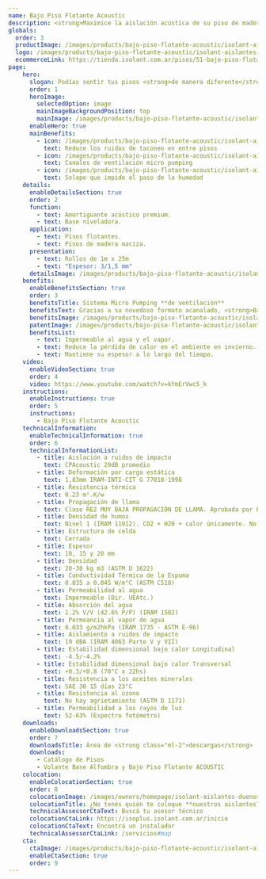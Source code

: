 ```yaml
---
name: Bajo Piso Flotante Acoustic
description: <strong>Maximice la aislación acústica de su piso de madera gracias a nuestro sistema de "micropumping".</strong><br /><br />Membrana con diseño acanalado, brinda máxima aislación acústica y ventilación por micro pumping. Posee un film de polietileno y solape de 7 cm de ancho.
globals:
  order: 3
  productImage: /images/products/bajo-piso-flotante-acoustic/isolant-aislantes-linea-pisos-bajo-piso-flotante-acoustic-imagen-rollo.png
  logo: /images/products/bajo-piso-flotante-acoustic/isolant-aislantes-linea-pisos-bajo-piso-flotante-acoustic-logo.jpg
  ecommerceLink: https://tienda.isolant.com.ar/pisos/51-bajo-piso-flotante-acoustic.html
page:
    hero:
      slogan: Podías sentir tus pisos <strong>de manera diferente</strong>
      order: 1
      heroImage:
        selectedOption: image
        mainImageBackgroundPosition: top
        mainImage: /images/products/bajo-piso-flotante-acoustic/isolant-aislantes-linea-pisos-bajo-piso-flotante-acoustic-imagen.jpg
      enableHero: true
      mainBenefits:
        - icon: /images/products/bajo-piso-flotante-acoustic/isolant-aislantes-linea-pisos-bajo-piso-flotante-acoustic-beneficio-1.svg
          text: Reduce los ruidos de taconeo en entre pisos
        - icon: /images/products/bajo-piso-flotante-acoustic/isolant-aislantes-linea-pisos-bajo-piso-flotante-acoustic-beneficio-2.svg
          text: Canales de ventilación micro pumping
        - icon: /images/products/bajo-piso-flotante-acoustic/isolant-aislantes-linea-pisos-bajo-piso-flotante-acoustic-beneficio-3.svg
          text: Solape que impide el paso de la humedad
    details:
      enableDetailsSection: true
      order: 2
      function:
        - text: Amortiguante acústico premium.
        - text: Base niveladora.
      application:
        - text: Pisos flotantes.
        - text: Pisos de madera maciza.
      presentation:
        - text: Rollos de 1m x 25m
        - text: "Espesor: 3/1,5 mm"
      detailsImage: /images/products/bajo-piso-flotante-acoustic/isolant-aislantes-linea-pisos-bajo-piso-flotante-acoustic-imagen-detalle.jpg
    benefits:
      enableBenefitsSection: true
      order: 3
      benefitsTitle: Sistema Micro Pumping **de ventilación**
      benefitsText: Gracias a su novedoso formato acanalado, <strong>Base para Piso Flotante Acoustic</strong> de ISOLANT®, colabora con la ventilación necesaria del contrapiso.<br /></br />Incorporamos así la función de “micro-pumping”. Al caminar sobre el piso flotante, la presión que se ejerce activa los canales de ventilación promoviendo el movimiento de aire que genera la ventilación necesaria para disipar la humedad que pudiera haber en el contrapiso.
      benefitsImage: /images/products/bajo-piso-flotante-acoustic/isolant-aislantes-linea-pisos-bajo-piso-flotante-acoustic-beneficio-exclusivo.jpg
      patentImage: /images/products/bajo-piso-flotante-acoustic/isolant-aislantes-linea-pisos-bajo-piso-flotante-acoustic-patente.png
      benefitsList:
        - text: Impermeable al agua y el vapor.
        - text: Reduce la pérdida de calor en el ambiente en invierno.
        - text: Mantiene su espesor a lo largo del tiempo.
    video:
      enableVideoSection: true
      order: 4
      video: https://www.youtube.com/watch?v=kYmErVwc5_k
    instructions:
      enableInstructions: true
      order: 5
      instructions:
        - Bajo Piso Flotante Acoustic
    technicalInformation:
      enableTechnicalInformation: true
      order: 6
      technicalInformationList:
        - title: Aislación a ruidos de impacto
          text: CPAcoustic 29dB promedio
        - title: Deformación por carga estática
          text: 1,83mm IRAM-INTI-CIT G 77018-1998
        - title: Resistencia térmica
          text: 0.23 m².K/w
        - title: Propagación de llama
          text: Clase RE2 MUY BAJA PROPAGACIÓN DE LLAMA. Aprobada por Bomberos Argentina.
        - title: Densidad de humos
          text: Nivel 1 (IRAM 11912). CO2 + H20 + calor únicamente. No desprende gases envenenantes.
        - title: Estructura de celda
          text: Cerrada
        - title: Espesor
          text: 10, 15 y 20 mm
        - title: Densidad
          text: 20-30 kg m3 (ASTM D 1622)
        - title: Conductividad Térmica de la Espuma
          text: 0.035 a 0.045 W/m°C (ASTM C518)
        - title: Permeabilidad al agua
          text: Impermeable (Dir. UEAtc.)
        - title: Absorción del agua
          text: 1.2% V/V (42.6% P/P) (IRAM 1582)
        - title: Permeancia al vapor de agua
          text: 0.033 g/m2hkPa (IRAM 1735 - ASTM E-96)
        - title: Aislamiento a ruidos de impacto
          text: 19 dBA (IRAM 4063 Parte V y VII)
        - title: Estabilidad dimensional bajo calor Longitudinal
          text: -4.5/-4.2%
        - title: Estabilidad dimensional bajo calor Transversal
          text: +0.3/+0.8 (70°C x 22hs)
        - title: Resistencia a los aceites minerales
          text: SAE 30 15 días 23°C
        - title: Resistencia al ozono
          text: No hay agrietamiento (ASTM D 1171)
        - title: Permeabilidad a los rayos de luz
          text: 52-63% (Espectro fotómetro)
    downloads:
      enableDownloadsSection: true
      order: 7
      downloadsTitle: Área de <strong class="ml-2">descargas</strong>
      downloads:
        - Catálogo de Pisos
        - Volante Base Alfombra y Bajo Piso Flotante ACOUSTIC
    colocation:
      enableColocationSection: true
      order: 8
      colocationImage: /images/owners/homepage/isolant-aislantes-duenos-e-inquilinos-isoplus-colocation.jpg
      colocationTitle: ¿No tenés quién te coloque **nuestros aislantes?**
      technicalAssessorCtaText: Buscá tu asesor técnico
      colocationCtaLink: https://isoplus.isolant.com.ar/inicio
      colocationCtaText: Encontrá un instalador
      technicalAssessorCtaLink: /servicios#map
    cta:
      ctaImage: /images/products/bajo-piso-flotante-acoustic/isolant-aislantes-linea-pisos-bajo-piso-flotante-acoustic-cta-fondo.jpg
      enableCtaSection: true
      order: 9
---
```

